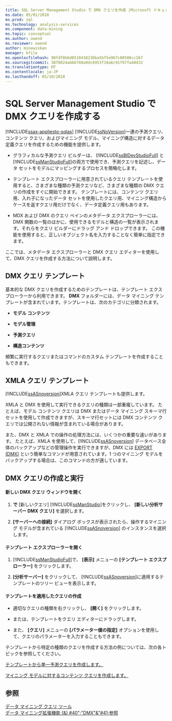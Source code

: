 ```yaml
---
title: SQL Server Management Studio で DMX クエリを作成 |Microsoft ドキュメント
ms.date: 05/01/2018
ms.prod: sql
ms.technology: analysis-services
ms.component: data-mining
ms.topic: conceptual
ms.author: owend
ms.reviewer: owend
author: minewiskan
manager: kfile
ms.openlocfilehash: 98fdf8b6d8518438230ba5bf5e967c08506cc167
ms.sourcegitcommit: 38f8824abb6760a9dc6953f10a6c91f97fa48432
ms.translationtype: HT
ms.contentlocale: ja-JP
ms.lasthandoff: 05/10/2018
---
```

# <a name="create-a-dmx-query-in-sql-server-management-studio"></a>SQL Server Management Studio で DMX クエリを作成する
[!INCLUDE[ssas-appliesto-sqlas](../../includes/ssas-appliesto-sqlas.md)]
  [!INCLUDE[ssNoVersion](../../includes/ssnoversion-md.md)]一連の予測クエリ、コンテンツ クエリ、およびマイニング モデル、マイニング構造に対するデータ定義クエリを作成するための機能を提供します。  
  
-   グラフィカルな予測クエリ ビルダーは、 [!INCLUDE[ssBIDevStudioFull](../../includes/ssbidevstudiofull-md.md)] と [!INCLUDE[ssManStudioFull](../../includes/ssmanstudiofull-md.md)]の両方で使用でき、予測クエリを記述し、データ セットをモデルにマッピングするプロセスを簡略化します。  
  
-   テンプレート エクスプローラーに用意されているクエリ テンプレートを使用すると、さまざまな種類の予測クエリなど、さまざまな種類の DMX クエリの作成をすぐに開始できます。 テンプレートには、コンテンツ クエリ用、入れ子になったデータ セットを使用したクエリ用、マイニング構造からケースを返すクエリ用だけでなく、データ定義クエリ用もあります。  
  
-   MDX および DMX のクエリ ペインのメタデータ エクスプローラーには、DMX 関数の一覧のほかに、使用できるモデルと構造の一覧が表示されます。それらをクエリ ビルダーにドラッグ アンド ドロップできます。 この機能を使用すると、正しいオブジェクト名を入力することなく簡単に指定できます。  
  
 ここでは、メタデータ エクスプローラーと DMX クエリ エディターを使用して、DMX クエリを作成する方法について説明します。  
  
##  <a name="BKMK_Templates"></a> DMX クエリ テンプレート  
 基本的な DMX クエリを作成するためのテンプレートは、テンプレート エクスプローラーから利用できます。 **DMX** フォルダーには、データ マイニング テンプレートが含まれています。テンプレートは、次のカテゴリに分類されます。  
  
-   **モデル コンテンツ**  
  
-   **モデル管理**  
  
-   **予測クエリ**  
  
-   **構造コンテンツ**  
  
 頻繁に実行するクエリまたはコマンドのカスタム テンプレートを作成することもできます。  
  
## <a name="xmla-query-templates"></a>XMLA クエリ テンプレート  
 [!INCLUDE[ssASnoversion](../../includes/ssasnoversion-md.md)]XMLA クエリ テンプレートも提供します。  
  
 XMLA と DMX を使用して実行できるクエリの種類は一部重複しています。 たとえば、モデル コンテンツ クエリは DMX またはデータ マイニング スキーマ行セットを使用して作成できますが、スキーマ行セットには DMX コンテンツ クエリでは公開されない情報が含まれている場合があります。  
  
 また、DMX と XMLA での操作の処理方法には、いくつかの重要な違いがあります。 たとえば、XMLA を使用して、[!INCLUDE[ssASnoversion](../../includes/ssasnoversion-md.md)] データベース全体のバックアップなどの管理操作を実行できますが、DMX には [EXPORT (DMX)](../../dmx/export-dmx.md) という簡単なコマンドが用意されています。1 つのマイニング モデルをバックアップする場合は、このコマンドの方が適しています。  
  
##  <a name="BKMK_Building_Queries"></a> DMX クエリの作成と実行  
  
#### <a name="open-a-new-dmx-query-window"></a>新しい DMX クエリ ウィンドウを開く  
  
1.  **で** [新しいクエリ] [!INCLUDE[ssManStudio](../../includes/ssmanstudio-md.md)]をクリックし、 **[新しい分析サーバー DMX クエリ]** を選択します。  
  
2.  **[サーバーへの接続]** ダイアログ ボックスが表示されたら、操作するマイニング モデルが含まれている [!INCLUDE[ssASnoversion](../../includes/ssasnoversion-md.md)] のインスタンスを選択します。  
  
#### <a name="open-template-explorer"></a>テンプレート エクスプローラーを開く  
  
1.  [!INCLUDE[ssManStudioFull](../../includes/ssmanstudiofull-md.md)]で、 **[表示]** メニューの **[テンプレート エクスプローラー]** をクリックします。  
  
2.  **[分析サーバー]** をクリックして、 [!INCLUDE[ssASnoversion](../../includes/ssasnoversion-md.md)]に適用するテンプレートのツリー ビューを表示します。  
  
#### <a name="apply-a-template-to-build-a-query"></a>テンプレートを適用したクエリの作成  
  
-   適切なクエリの種類を右クリックし、 **[開く]** をクリックします。  
  
-   または、テンプレートをクエリ エディターにドラッグします。  
  
-   また、 **[クエリ]** メニューの **[パラメーター値の指定]** オプションを使用して、クエリのパラメーターを入力することもできます。  
  
 テンプレートから特定の種類のクエリを作成する方法の例については、次の各トピックを参照してください。  
  
 [テンプレートから単一予測クエリを作成します。](../../analysis-services/data-mining/create-a-singleton-prediction-query-from-a-template.md)  
  
 [マイニング モデルに対するコンテンツ クエリを作成します。](../../analysis-services/data-mining/create-a-content-query-on-a-mining-model.md)  
  
## <a name="see-also"></a>参照  
 [データ マイニング クエリ ツール](../../analysis-services/data-mining/data-mining-query-tools.md)   
 [データ マイニング拡張機能 (&) #40";"DMX"&"#41;参照](../../dmx/data-mining-extensions-dmx-reference.md)  
  
  
